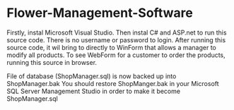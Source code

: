 # Flower-Management-Software
Firstly, instal Microsoft Visual Studio. Then instal C# and ASP.net to run this source code.
There is no username or password to login. After running this source code, it wil bring to directly to WinForm that allows a manager to modify all products.
To see WebForm for a customer to order the products, running this source in browser.

File of database (ShopManager.sql) is now backed up into ShopManager.bak
You should restore ShopManger.bak in your Microsoft SQL Server Management Studio in order to make it become ShopManager.sql
